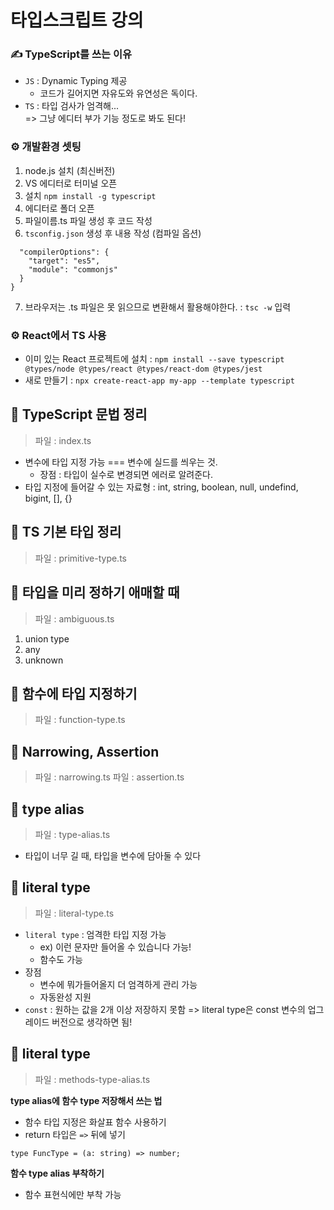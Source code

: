 # 타입스크립트 강의

### ✍ TypeScript를 쓰는 이유

- `JS` : Dynamic Typing 제공
  - 코드가 길어지면 자유도와 유연성은 독이다.
- `TS` : 타입 검사가 엄격해...<br>
  => 그냥 에디터 부가 기능 정도로 봐도 된다!

### ⚙ 개발환경 셋팅

1. node.js 설치 (최신버전)
2. VS 에디터로 터미널 오픈
3. 설치 `npm install -g typescript`
4. 에디터로 폴더 오픈
5. 파일이름.ts 파일 생성 후 코드 작성
6. `tsconfig.json` 생성 후 내용 작성 (컴파일 옵션)

```{
  "compilerOptions": {
    "target": "es5",
    "module": "commonjs"
  }
}
```

7. 브라우저는 .ts 파일은 못 읽으므로 변환해서 활용해야한다.
   : `tsc -w` 입력

### ⚙ React에서 TS 사용

- 이미 있는 React 프로젝트에 설치 : `npm install --save typescript @types/node @types/react @types/react-dom @types/jest`
- 새로 만들기 : `npx create-react-app my-app --template typescript`

## 📝 TypeScript 문법 정리

> 파일 : index.ts

- 변수에 타입 지정 가능 === 변수에 실드를 씌우는 것.
  - 장점 : 타입이 실수로 변경되면 에러로 알려준다.
- 타입 지정에 들어갈 수 있는 자료형 : int, string, boolean, null, undefind, bigint, [], {}

## 📝 TS 기본 타입 정리

> 파일 : primitive-type.ts

## 📝 타입을 미리 정하기 애매할 때

> 파일 : ambiguous.ts

1. union type
2. any
3. unknown

## 📝 함수에 타입 지정하기

> 파일 : function-type.ts

## 📝 Narrowing, Assertion

> 파일 : narrowing.ts
> 파일 : assertion.ts

## 📝 type alias

> 파일 : type-alias.ts

- 타입이 너무 길 때, 타입을 변수에 담아둘 수 있다

## 📝 literal type

> 파일 : literal-type.ts

- `literal type` : 엄격한 타입 지정 가능
  - ex) 이런 문자만 들어올 수 있습니다 가능!
  - 함수도 가능
- 장점
  - 변수에 뭐가들어올지 더 엄격하게 관리 가능
  - 자동완성 지원
- `const` : 원하는 값을 2개 이상 저장하지 못함
  => literal type은 const 변수의 업그레이드 버전으로 생각하면 됨!

## 📝 literal type

> 파일 : methods-type-alias.ts

**type alias에 함수 type 저장해서 쓰는 법**<br>

- 함수 타입 지정은 화살표 함수 사용하기
- return 타입은 `=>` 뒤에 넣기

```
type FuncType = (a: string) => number;
```

**함수 type alias 부착하기**

- 함수 표현식에만 부착 가능
